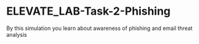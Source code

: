 # ELEVATE_LAB-Task-2-Phishing
By this simulation you learn about awareness of phishing and email threat analysis
